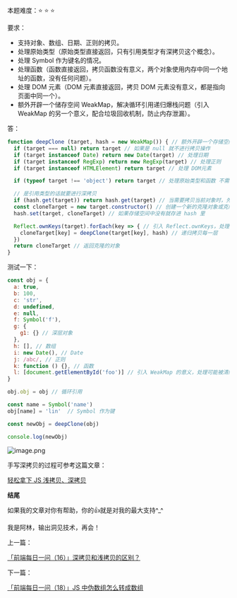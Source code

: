 本题难度：⭐ ⭐ ⭐

要求：

- 支持对象、数组、日期、正则的拷贝。
- 处理原始类型（原始类型直接返回，只有引用类型才有深拷贝这个概念）。
- 处理 Symbol 作为键名的情况。
- 处理函数（函数直接返回，拷贝函数没有意义，两个对象使用内存中同一个地址的函数，没有任何问题）。
- 处理 DOM 元素（DOM 元素直接返回，拷贝 DOM 元素没有意义，都是指向页面中同一个）。
- 额外开辟一个储存空间 WeakMap，解决循环引用递归爆栈问题（引入 WeakMap 的另一个意义，配合垃圾回收机制，防止内存泄漏）。

答：

```js
function deepClone (target, hash = new WeakMap()) { // 额外开辟一个存储空间WeakMap来存储当前对象
  if (target === null) return target // 如果是 null 就不进行拷贝操作
  if (target instanceof Date) return new Date(target) // 处理日期
  if (target instanceof RegExp) return new RegExp(target) // 处理正则
  if (target instanceof HTMLElement) return target // 处理 DOM元素

  if (typeof target !== 'object') return target // 处理原始类型和函数 不需要深拷贝，直接返回

  // 是引用类型的话就要进行深拷贝
  if (hash.get(target)) return hash.get(target) // 当需要拷贝当前对象时，先去存储空间中找，如果有的话直接返回
  const cloneTarget = new target.constructor() // 创建一个新的克隆对象或克隆数组
  hash.set(target, cloneTarget) // 如果存储空间中没有就存进 hash 里

  Reflect.ownKeys(target).forEach(key => { // 引入 Reflect.ownKeys，处理 Symbol 作为键名的情况
    cloneTarget[key] = deepClone(target[key], hash) // 递归拷贝每一层
  })
  return cloneTarget // 返回克隆的对象
}
```
测试一下：
```js
const obj = {
  a: true,
  b: 100,
  c: 'str',
  d: undefined,
  e: null,
  f: Symbol('f'),
  g: {
    g1: {} // 深层对象
  },
  h: [], // 数组
  i: new Date(), // Date
  j: /abc/, // 正则
  k: function () {}, // 函数
  l: [document.getElementById('foo')] // 引入 WeakMap 的意义，处理可能被清除的 DOM 元素
}

obj.obj = obj // 循环引用

const name = Symbol('name')
obj[name] = 'lin'  // Symbol 作为键

const newObj = deepClone(obj)

console.log(newObj)
```
![image.png](https://p9-juejin.byteimg.com/tos-cn-i-k3u1fbpfcp/9d5edbea178447d6827d60ea0dab9a06~tplv-k3u1fbpfcp-watermark.image?)

手写深拷贝的过程可参考这篇文章：

[轻松拿下 JS 浅拷贝、深拷贝](https://juejin.cn/post/7072528644739956773)

 
**结尾**

如果我的文章对你有帮助，你的👍就是对我的最大支持^_^

我是阿林，输出洞见技术，再会！

上一篇：

[「前端每日一问（16）」深拷贝和浅拷贝的区别？](https://github.com/wlllyfor/question-everyday/blob/main/JS/16.%E6%B7%B1%E6%8B%B7%E8%B4%9D%E5%92%8C%E6%B5%85%E6%8B%B7%E8%B4%9D%E7%9A%84%E5%8C%BA%E5%88%AB%EF%BC%9F.md)

下一篇：


[「前端每日一问（18）」JS 中伪数组怎么转成数组](https://github.com/wlllyfor/question-everyday/blob/main/JS/18.JS%20%E4%B8%AD%E4%BC%AA%E6%95%B0%E7%BB%84%E6%80%8E%E4%B9%88%E8%BD%AC%E6%88%90%E6%95%B0%E7%BB%84.md)
